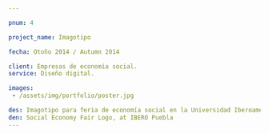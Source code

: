 ```yaml
---

pnum: 4

project_name: Imagotipo

fecha: Otoño 2014 / Autumn 2014

client: Empresas de economía social.
service: Diseño digital.

images:
 - /assets/img/portfolio/poster.jpg

des: Imagotipo para feria de economía social en la Universidad Iberoamericana de Puebla.
den: Social Economy Fair Logo, at IBERO Puebla
---
```

